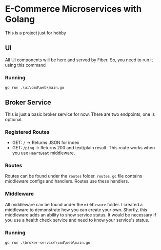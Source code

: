 # E-Commerce Microservices with Golang

This is a project just for hobby

## UI

All UI components will be here and served by Fiber. So, you need to run it using this command

### Running

```
go run .\ui\cmd\web\main.go
```

## Broker Service

This is just a basic broker service for now. There are two endpoints, one is optional.

### Registered Routes

- GET: `/` -> Returns JSON for index
- GET: `/ping` -> Returns 200 and text/plain result. This route works when you use `HeartBeat` middleware.

### Routes

Routes can be found under the `routes` folder. `routes.go` file contains middleware configs and handlers. Routes use these handlers.

### Middleware

All middleware can be found under the `middleware` folder. I created a middleware to demonstrate how you can create your own. Shortly, this middleware adds an ability to show service status. It would be necessary If you use a health check service and need to know your service's status.

### Running

```
go run .\broker-service\cmd\web\main.go
```